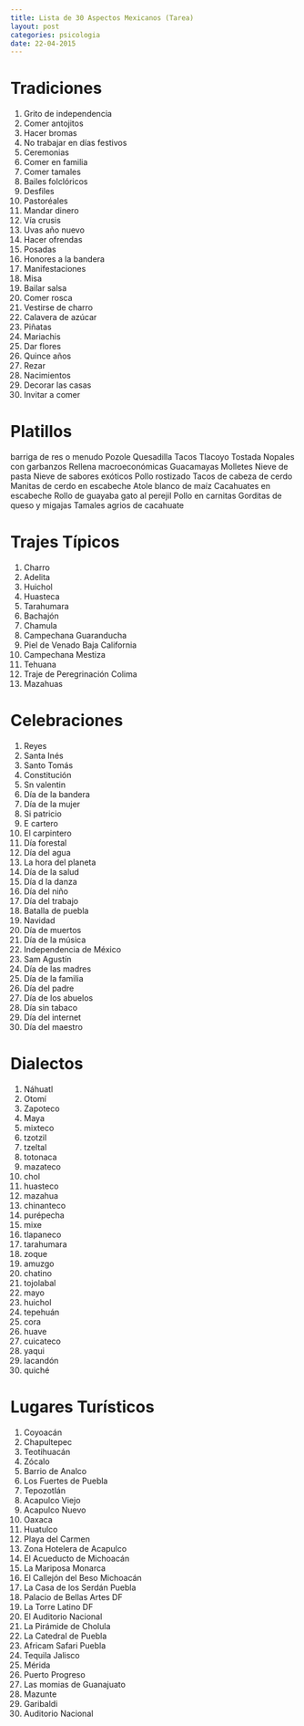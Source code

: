 ```yaml
---
title: Lista de 30 Aspectos Mexicanos (Tarea)
layout: post
categories: psicologia
date: 22-04-2015
---
```


# Tradiciones

1. Grito de independencia 
2. Comer antojitos 
3. Hacer bromas
4. No trabajar en días festivos
5. Ceremonias
6. Comer en familia
7. Comer tamales
8. Bailes folclóricos 
9. Desfiles
10. Pastoréales
11. Mandar dinero
12. Vía crusis 
13. Uvas año nuevo
14. Hacer ofrendas
15. Posadas
16. Honores a la bandera
17. Manifestaciones
18. Misa
19. Bailar salsa
20. Comer rosca
21. Vestirse de charro
22. Calavera de azúcar
23. Piñatas
24. Mariachis 
25. Dar flores
26. Quince años
27. Rezar
28. Nacimientos
29. Decorar las casas
30. Invitar a comer

# Platillos

barriga de res o menudo
Pozole
Quesadilla
Tacos
Tlacoyo
Tostada
Nopales con garbanzos
Rellena macroeconómicas
Guacamayas
Molletes
Nieve de pasta
Nieve de sabores exóticos
Pollo rostizado
Tacos de cabeza de cerdo
Manitas de cerdo en escabeche
Atole blanco de maíz
Cacahuates en escabeche
Rollo de guayaba
gato al perejil
Pollo en carnitas
Gorditas de queso y migajas
Tamales agrios de cacahuate

# Trajes Típicos

1. Charro
2. Adelita
3. Huichol
4. Huasteca
5. Tarahumara
6. Bachajón
7. Chamula
8. Campechana Guaranducha
9. Piel de Venado Baja California
10. Campechana Mestiza
11. Tehuana
12. Traje de Peregrinación Colima
13. Mazahuas

# Celebraciones

1. Reyes
2. Santa Inés
3. Santo Tomás
4. Constitución
5. Sn valentin
6. Día de la bandera
7. Día de la mujer
8. Si patricio
9. E cartero
10. El carpintero
11. Día forestal 
12. Día del agua
13. La hora del planeta
14. Día de la salud
15. Día d la danza
16. Día del niño
17. Día del trabajo
18. Batalla de puebla
19. Navidad
20. Día de muertos
21. Día de la música
22. Independencia de México
23. Sam Agustín
24. Día de las madres
25. Día de la familia
26. Día del padre
27. Día de los abuelos
28. Día sin tabaco
29. Día del internet
30. Día del maestro

# Dialectos

1. Náhuatl
2. Otomí 
3. Zapoteco
4. Maya
5. mixteco
6. tzotzil
7. tzeltal
8. totonaca
9. mazateco 
10. chol
11.  huasteco 
12.  mazahua 
13.  chinanteco 
14.  purépecha 
15.  mixe 
16.  tlapaneco 
17.  tarahumara 
18.  zoque 
19.  amuzgo 
20.  chatino 
21.  tojolabal 
22.  mayo 
23.  huichol 
24.  tepehuán 
25.  cora 
26.  huave 
27.  cuicateco 
28.  yaqui
29.  lacandón
30.  quiché

# Lugares Turísticos

1. Coyoacán
2. Chapultepec
3. Teotihuacán
4. Zócalo 
5. Barrio de Analco
6. Los Fuertes de Puebla
7. Tepozotlán
8. Acapulco Viejo
9. Acapulco Nuevo
10. Oaxaca
11. Huatulco
12. Playa del Carmen
13. Zona Hotelera de Acapulco
14. El Acueducto de Michoacán
15. La Mariposa Monarca
16. El Callejón del Beso Michoacán 
17. La Casa de los Serdán Puebla
18. Palacio de Bellas Artes DF
19. La Torre Latino DF
20. El Auditorio Nacional
21. La Pirámide de Cholula
22. La Catedral de Puebla
23. Africam Safari Puebla
24. Tequila Jalisco
25. Mérida
26. Puerto Progreso
27. Las momias de Guanajuato
28. Mazunte
29. Garibaldi
30. Auditorio Nacional
